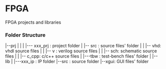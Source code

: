 # FPGA
FPGA projects and libraries

### Folder Structure

|--prj
|  |
|  |--- xxx_prj : project folder
|      |-- src  : source files' folder
|      |   |-- vhd: vhdl source files
|      |   |-- v  : verilog source files
|      |   |-- sch: schematic source files
|      |   |-- c_cpp: c/c++ source files
|      |---tbw  : test-bench files' folder
|
|--lib
   |
   |---xxx_ip : IP folder
       |--src : source folder
       |--xgui: GUI files' folder
       
   


